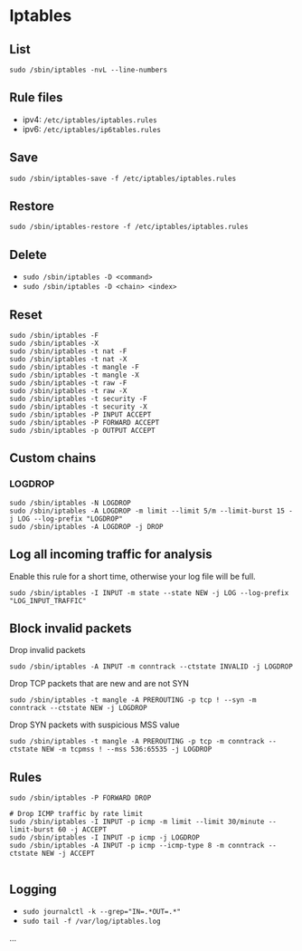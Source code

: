 # Iptables

## List

`sudo /sbin/iptables -nvL --line-numbers`

## Rule files

- ipv4: `/etc/iptables/iptables.rules`
- ipv6: `/etc/iptables/ip6tables.rules`

## Save

`sudo /sbin/iptables-save -f /etc/iptables/iptables.rules`

## Restore 

`sudo /sbin/iptables-restore -f /etc/iptables/iptables.rules`

## Delete

- `sudo /sbin/iptables -D <command>`
- `sudo /sbin/iptables -D <chain> <index>`


## Reset

```
sudo /sbin/iptables -F
sudo /sbin/iptables -X
sudo /sbin/iptables -t nat -F
sudo /sbin/iptables -t nat -X
sudo /sbin/iptables -t mangle -F
sudo /sbin/iptables -t mangle -X
sudo /sbin/iptables -t raw -F
sudo /sbin/iptables -t raw -X
sudo /sbin/iptables -t security -F
sudo /sbin/iptables -t security -X
sudo /sbin/iptables -P INPUT ACCEPT
sudo /sbin/iptables -P FORWARD ACCEPT
sudo /sbin/iptables -p OUTPUT ACCEPT
```

## Custom chains

### LOGDROP

```
sudo /sbin/iptables -N LOGDROP
sudo /sbin/iptables -A LOGDROP -m limit --limit 5/m --limit-burst 15 -j LOG --log-prefix "LOGDROP"
sudo /sbin/iptables -A LOGDROP -j DROP
```

## Log all incoming traffic for analysis

Enable this rule for a short time, otherwise your log file will be full.

`sudo /sbin/iptables -I INPUT -m state --state NEW -j LOG --log-prefix "LOG_INPUT_TRAFFIC"`

## Block invalid packets

Drop invalid packets

`sudo /sbin/iptables -A INPUT -m conntrack --ctstate INVALID -j LOGDROP`

Drop TCP packets that are new and are not SYN

`sudo /sbin/iptables -t mangle -A PREROUTING -p tcp ! --syn -m conntrack --ctstate NEW -j LOGDROP`

Drop SYN packets with suspicious MSS value

`sudo /sbin/iptables -t mangle -A PREROUTING -p tcp -m conntrack --ctstate NEW -m tcpmss ! --mss 536:65535 -j LOGDROP`


## Rules

```
sudo /sbin/iptables -P FORWARD DROP

# Drop ICMP traffic by rate limit
sudo /sbin/iptables -I INPUT -p icmp -m limit --limit 30/minute --limit-burst 60 -j ACCEPT
sudo /sbin/iptables -I INPUT -p icmp -j LOGDROP
sudo /sbin/iptables -A INPUT -p icmp --icmp-type 8 -m conntrack --ctstate NEW -j ACCEPT


```


## Logging

- `sudo journalctl -k --grep="IN=.*OUT=.*"`
- `sudo tail -f /var/log/iptables.log`

...
